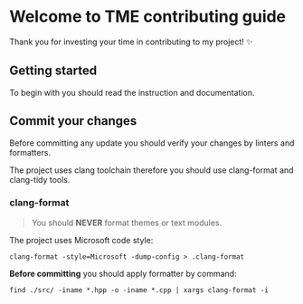# Welcome to TME contributing guide <!-- omit in toc -->

Thank you for investing your time in contributing to my project! :sparkles:

## Getting started

To begin with you should read the instruction and documentation.

## Commit your changes

Before committing any update you should verify your changes by linters and formatters.

The project uses clang toolchain therefore you should use clang-format and clang-tidy tools.

### clang-format

> You should **NEVER** format themes or text modules.

The project uses Microsoft code style:

```
clang-format -style=Microsoft -dump-config > .clang-format
```

**Before committing** you should apply formatter by command:

```
find ./src/ -iname *.hpp -o -iname *.cpp | xargs clang-format -i
```
